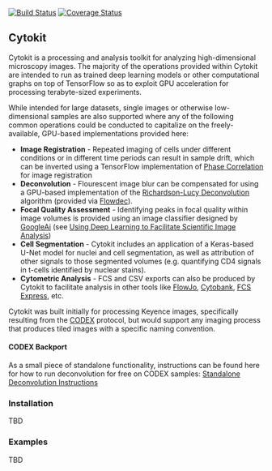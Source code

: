 [![Build Status](https://travis-ci.org/hammerlab/codex.svg?branch=master)](https://travis-ci.org/hammerlab/codex)
[![Coverage Status](https://coveralls.io/repos/github/hammerlab/codex/badge.svg?branch=master)](https://coveralls.io/github/hammerlab/codex?branch=master)

## Cytokit

Cytokit is a processing and analysis toolkit for analyzing high-dimensional microscopy images.  The 
majority of the operations provided within Cytokit are intended to run as trained
deep learning models or other computational graphs on top of TensorFlow so as to exploit
GPU acceleration for processing terabyte-sized experiments.  

While intended for large datasets, 
single images or otherwise low-dimensional samples are also supported where any of the following 
common operations could be conducted to capitalize on the freely-available, GPU-based implementations
provided here:

- **Image Registration** - Repeated imaging of cells under different conditions or in different 
time periods can result in sample drift, which can be inverted using a TensorFlow 
implementation of [Phase Correlation](https://en.wikipedia.org/wiki/Phase_correlation) for 
image registration
- **Deconvolution** - Flourescent image blur can be compensated for using a GPU-based implementation
of the [Richardson-Lucy Deconvolution](https://en.wikipedia.org/wiki/Richardson%E2%80%93Lucy_deconvolution) algorithm (provided via [Flowdec](https://github.com/hammerlab/flowdec)).
- **Focal Quality Assessment** - Identifying peaks in focal quality within image volumes is 
provided using an image classifier designed by [GoogleAi](https://ai.google/) 
(see [Using Deep Learning to Facilitate Scientific Image Analysis](https://ai.googleblog.com/2018/03/using-deep-learning-to-facilitate.html)) 
- **Cell Segmentation** - Cytokit includes an application of a Keras-based
U-Net model for nuclei and cell segmentation, as well as attribution of other signals
to those segmented volumes (e.g. quantifying CD4 signals in t-cells identified
by nuclear stains).
- **Cytometric Analysis** - FCS and CSV exports can also be produced by Cytokit to facilitate
analysis in other tools like [FlowJo](https://www.flowjo.com/), [Cytobank](https://www.cytobank.org/), [FCS Express](https://www.denovosoftware.com/site/Flow-RUO-Overview.shtml), etc.    

Cytokit was built initially for processing Keyence images, specifically resulting from the [CODEX](https://www.akoyabio.com/technology/) protocol,
but would support any imaging process that produces tiled images with a specific naming convention.

#### CODEX Backport

As a small piece of standalone functionality, instructions can be found here for how to
run deconvolution for free on CODEX samples: [Standalone Deconvolution Instructions](python/standalone/deconvolution)


### Installation

TBD

### Examples 

TBD
